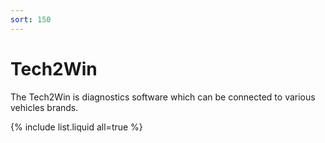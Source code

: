 ```yaml
---
sort: 150
---
```


# Tech2Win

The Tech2Win is diagnostics software which can be connected to various vehicles brands.

{% include list.liquid all=true %}